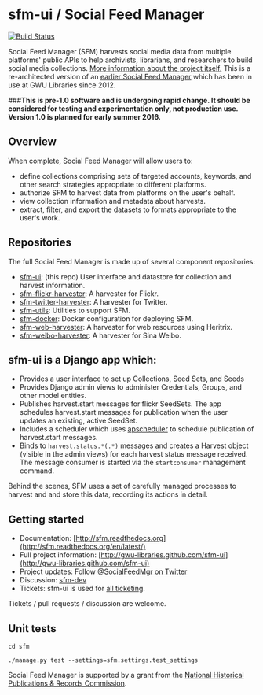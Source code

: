 # sfm-ui / Social Feed Manager

[![Build Status](https://travis-ci.org/gwu-libraries/sfm-ui.svg?branch=master)](https://travis-ci.org/gwu-libraries/sfm-ui)

Social Feed Manager (SFM) harvests social media data from multiple platforms' public APIs to help archivists, librarians, and researchers to build social media collections. [More information about the project itself.](http://gwu-libraries.github.io/sfm-ui) This is a re-architected version of an [earlier Social Feed Manager](https://github.com/gwu-libraries/social-feed-manager) which has been in use at GWU Libraries since 2012. 

###__This is pre-1.0 software and is undergoing rapid change. It should be considered for testing and experimentation only, not production use. Version 1.0 is planned for early summer 2016.__

## Overview
When complete, Social Feed Manager will allow users to:
* define collections comprising sets of targeted accounts, keywords, and other search strategies appropriate to different platforms.
* authorize SFM to harvest data from platforms on the user's behalf.
* view collection information and metadata about harvests.
* extract, filter, and export the datasets to formats appropriate to the user's work.

## Repositories
The full Social Feed Manager is made up of several component repositories:

* [sfm-ui](https://github.com/gwu-libraries/sfm-ui): (this repo) User interface and datastore for collection and harvest information. 
* [sfm-flickr-harvester](https://github.com/gwu-libraries/sfm-flickr-harvester):  A harvester for Flickr.
* [sfm-twitter-harvester](https://github.com/gwu-libraries/sfm-twitter-harvester): A harvester for Twitter.
* [sfm-utils](https://github.com/gwu-libraries/sfm-utils): Utilities to support SFM.
* [sfm-docker](https://github.com/gwu-libraries/sfm-docker):  Docker configuration for deploying SFM.
* [sfm-web-harvester](https://github.com/gwu-libraries/sfm-web-harvester):  A harvester for web resources using Heritrix.
* [sfm-weibo-harvester](https://github.com/gwu-libraries/sfm-weibo-harvester):   A harvester for Sina Weibo. 

## sfm-ui is a Django app which: 

- Provides a user interface to set up Collections, Seed Sets, and Seeds
- Provides Django admin views to administer Credentials, Groups, and other model entities.
- Publishes harvest.start messages for flickr SeedSets.  The app schedules harvest.start messages for publication when the user updates an existing, active SeedSet.
- Includes a scheduler which uses [apscheduler](http://apscheduler.readthedocs.org) to schedule publication of harvest.start messages.
- Binds to `harvest.status.*(.*)` messages and creates a Harvest object (visible in the admin views) for each harvest status message received.  The message consumer is started via the `startconsumer` management command.

Behind the scenes, SFM uses a set of carefully managed processes to harvest and and store this data, recording its actions in detail.

## Getting started

* Documentation:  [http://sfm.readthedocs.org](http://sfm.readthedocs.org/en/latest/)
* Full project information: [http://gwu-libraries.github.com/sfm-ui](http://gwu-libraries.github.com/sfm-ui)
* Project updates: Follow [@SocialFeedMgr on Twitter](https://twitter.com/SocialFeedMgr)
* Discussion:  [sfm-dev](https://groups.google.com/forum/#!forum/sfm-dev)
* Tickets:  sfm-ui is used for [all ticketing](https://github.com/gwu-libraries/sfm-ui/issues).

Tickets / pull requests / discussion are welcome.

## Unit tests
  `cd sfm`
  
  `./manage.py test --settings=sfm.settings.test_settings`


Social Feed Manager is supported by a grant from the [National Historical Publications & Records Commission](http://www.archives.gov/nhprc/).
